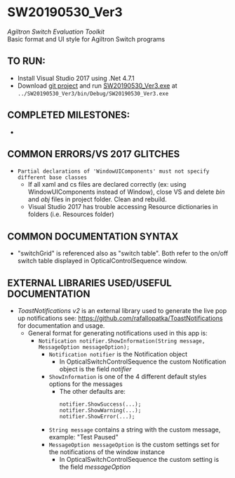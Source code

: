 # SW20190530_Ver3
*Agiltron Switch Evaluation Toolkit*  
Basic format and UI style for Agiltron Switch programs

## TO RUN:
- Install Visual Studio 2017 using .Net 4.7.1
- Download  <a href="https://github.com/MaeZhao/SW20190530_Ver3">git project</a> and run <a href="https://github.com/MaeZhao/SW20190530_Ver3/blob/Without_Diagrams/SW20190530_Ver3/bin/Debug/SW20190530_Ver3.exe">SW20190530_Ver3.exe</a> at ```../SW20190530_Ver3/bin/Debug/SW20190530_Ver3.exe```

## COMPLETED MILESTONES:
- 

## COMMON ERRORS/VS 2017 GLITCHES
- ``` Partial declarations of 'WindowUIComponents' must not specify different base classes ```  
  - If all xaml and cs files are declared correctly (ex: using WindowUIComponents instead of Window), close VS and delete _bin_ and _obj_ files in project folder. Clean and rebuild.  
  - Visual Studio 2017 has trouble accessing Resource dictionaries in folders (i.e. Resources folder)  
## COMMON DOCUMENTATION SYNTAX  
- "switchGrid" is referenced also as "switch table". Both refer to the on/off switch table displayed in OpticalControlSequence window.

## EXTERNAL LIBRARIES USED/USEFUL DOCUMENTATION  
- _ToastNotifications v2_ is an external library used to generate the live pop up notifications see: https://github.com/rafallopatka/ToastNotifications for documentation and usage.
  - General format for generating notifications used in this app is:
    - ``` Notification notifier.ShowInformation(String message, MessageOption messageOption); ```
	  - ``` Notification notifier ``` is the Notification object
	    - In OpticalSwitchControlSequence the custom Notification object is the field _notifier_
	  - ``` ShowInformation ``` is one of the 4 different default styles options for the messages
	    - The other defaults are:
		  ``` 
		  notifier.ShowSuccess(...);
		  notifier.ShowWarning(...);
		  notifier.ShowError(...);  
	  - ``` String message ``` contains a string with the custom message, example: "Test Paused"
	  - ``` MessageOption messageOption ``` is the custom settings set for the notifications of the window instance
	    - In OpticalSwitchControlSequence the custom setting is the field _messageOption_
